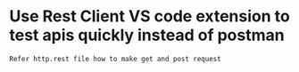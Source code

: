 # Use Rest Client VS code extension to test apis quickly instead of postman

    Refer http.rest file how to make get and post request
    